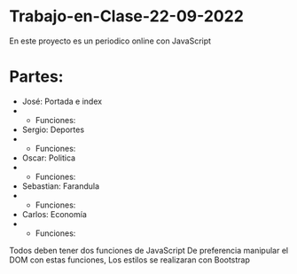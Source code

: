 # Trabajo-en-Clase-22-09-2022
En este proyecto es un periodico online con JavaScript

# Partes:
- José: Portada e index 
- - Funciones:
- Sergio: Deportes
- - Funciones:
- Oscar: Politica
- - Funciones:
- Sebastian: Farandula
- - Funciones:
- Carlos: Economía
- - Funciones:

Todos deben tener dos funciones de JavaScript De preferencia manipular el DOM con estas funciones, Los estilos se realizaran con Bootstrap